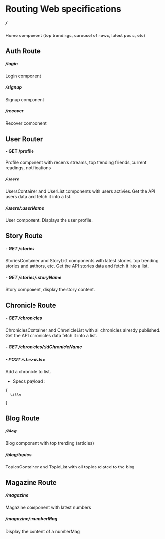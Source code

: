 
# Routing Web specifications

##### /
Home component (top trendings, carousel of news, latest posts, etc)

## Auth Route

##### /login
Login component

##### /signup
Signup component

##### /recover
Recover component

## User Router

#### - GET /profile
Profile component with recents streams, top trending friends, current readings, notifications

##### /users
UsersContainer and UserList components with users activies. Get the API users data and fetch it into a list.

##### /users/:userName
User component. Displays the user profile.


## Story Route

##### - GET /stories
StoriesContainer and StoryList components with latest stories, top trending stories and authors, etc. Get the API stories data and fetch it into a list.

##### - GET /stories/:storyName
Story component, display the story content.

## Chronicle Route

##### - GET /chronicles
ChroniclesContainer and ChronicleList with all chronicles already published. Get the API chronicles data fetch it into a list.

##### - GET /chronicles/:idChronicleName

##### - POST /chronicles
Add a chronicle to list.

- Specs payload :
```
{
  title
  
}
```

## Blog Route

##### /blog
Blog component with top trending (articles)

##### /blog/topics
TopicsContainer and TopicList with all topics related to the blog

## Magazine Route

##### /magazine
Magazine component with latest numbers

##### /magazine/:numberMag
Display the content of a numberMag
